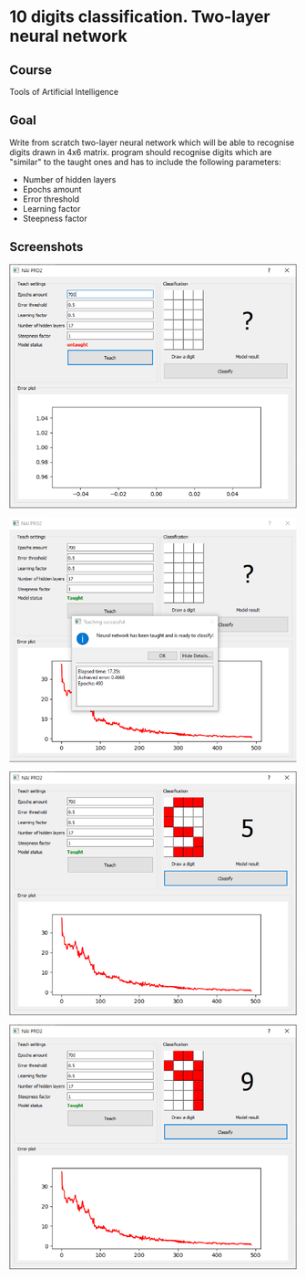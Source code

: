 # 10 digits classification. Two-layer neural network
## Course
Tools of Artificial Intelligence
## Goal
Write from scratch two-layer neural network which will be able to recognise digits drawn in 4x6 matrix. 
program should recognise digits which are "similar" to the taught ones and has to include the following parameters:
* Number of hidden layers
* Epochs amount
* Error threshold
* Learning factor
* Steepness factor
## Screenshots
![Screenshot1](images/screenshot1.png)

![Screenshot1](images/screenshot2.png)

![Screenshot1](images/screenshot3.png)

![Screenshot1](images/screenshot4.png)